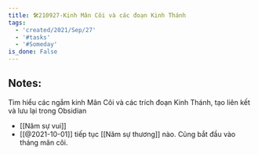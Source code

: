 ```yaml
---
title: 🛠️210927-Kinh Mân Côi và các đoạn Kinh Thánh
tags:
  - 'created/2021/Sep/27'
  - '#tasks'
  - '#Someday'
is_done: False
---
```


## Notes:
Tìm hiểu các ngắm kinh Mân Côi và các trích đoạn Kinh Thánh, tạo liên kết và lưu lại trong Obsidian

- [[Năm sự vui]]
- [[@2021-10-01]] tiếp tục [[Năm sự thương]] nào. Cũng bắt đầu vào tháng mân côi.